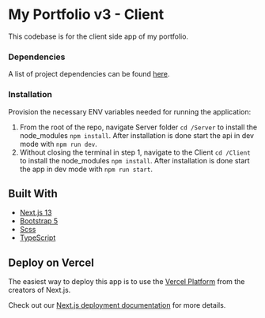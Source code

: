 # My Portfolio v3 - Client
This codebase is for the client side app of my portfolio.

### Dependencies
A list of project dependencies can be found [here](package.json).

### Installation

Provision the necessary ENV variables needed for running the application:

1. From the root of the repo, navigate Server folder `cd /Server` to install the node_modules `npm install`. After installation is done start the api in dev mode with `npm run dev`.
2. Without closing the terminal in step 1, navigate to the Client `cd /Client` to install the node_modules `npm install`. After installation is done start the app in dev mode with `npm run start`.


## Built With

- [Next.js 13](https://nextjs.org)
- [Bootstrap 5](https://nextjs.org)
- [Scss](https://nextjs.org)
- [TypeScript](https://expressjs.com/)

## Deploy on Vercel

The easiest way to deploy this app is to use the [Vercel Platform](https://vercel.com/new?utm_medium=default-template&filter=next.js&utm_source=create-next-app&utm_campaign=create-next-app-readme) from the creators of Next.js.

Check out our [Next.js deployment documentation](https://nextjs.org/docs/deployment) for more details.
